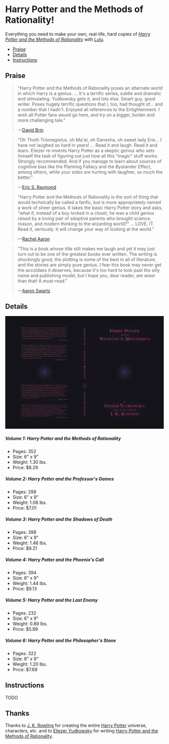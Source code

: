 
# Harry Potter and the Methods of Rationality!

Everything you need to make your own, real-life, hard copies of _[Harry Potter and the Methods of Rationality](http://hpmor.com/)_ with [Lulu](http://www.lulu.com/).

- [Praise](#praise)
- [Details](#details)
- [Instructions](#instructions)


## Praise

> "Harry Potter and the Methods of Rationality poses an alternate world in which Harry is a genius. ... It's a terrific series, subtle and dramatic and stimulating. Yudkowsky gets it, and lots else. Smart guy, good writer. Poses hugely terrific questions that I, too, had thought of... and a number that I hadn't. Enjoyed all references to the Enlightenment. I wish all Potter fans would go here, and try on a bigger, bolder and more challenging tale."
> 
> —[David Brin](http://davidbrin.blogspot.com/2010/06/secret-of-college-life-plus.html)



> "Oh Thoth Trismegistus, oh Ma'at, oh Ganesha, oh sweet lady Eris... I have not laughed so hard in years! ... Read it and laugh. Read it and learn. Eliezer re-invents Harry Potter as a skeptic genius who sets himself the task of figuring out just how all this "magic" stuff works. Strongly recommended. And if you manage to learn about sources of cognitive bias like the Planning Fallacy and the Bystander Effect, among others, while your sides are hurting with laughter, so much the better."
> 
> —[Eric S. Raymond](http://esr.ibiblio.org/?p=2100)



> "Harry Potter and the Methods of Rationality is the sort of thing that would technically be called a fanfic, but is more appropriately named a work of sheer genius. It takes the basic Harry Potter story and asks, "what if, instead of a boy locked in a closet, he was a child genius raised by a loving pair of adoptive parents who brought science, reason, and modern thinking to the wizarding world?" ... LOVE. IT. Read it, seriously. It will change your way of looking at the world."
> 
> —[Rachel Aaron](http://civilian-reader.blogspot.com/2011/05/interview-with-rachel-aaron.html)



> "This is a book whose title still makes me laugh and yet it may just turn out to be one of the greatest books ever written. The writing is shockingly good, the plotting is some of the best in all of literature, and the stories are simply pure genius. I fear this book may never get the accoldaes it deserves, because it's too hard to look past the silly name and publishing model, but I hope you, dear reader, are wiser than that! A must-read."
> 
> —[Aaron Swartz](http://www.aaronsw.com/weblog/books2011)


## Details

![Volume 1: Harry Potter and the Methods of Rationality](1%20-%20Harry%20Potter%20and%20the%20Methods%20of%20Rationality/cover.png)

##### Volume 1: Harry Potter and the Methods of Rationality
  - Pages: 352
  - Size: 6" x 9"
  - Weight: 1.30 lbs.
  - Price: $8.29

##### Volume 2: Harry Potter and the Professor's Games
  - Pages: 288 
  - Size: 6" x 9"
  - Weight: 1.08 lbs.
  - Price: $7.01
  
##### Volume 3: Harry Potter and the Shadows of Death
  - Pages: 398 
  - Size: 6" x 9"
  - Weight: 1.46 lbs.
  - Price: $9.21

##### Volume 4: Harry Potter and the Phoenix's Call
  - Pages: 394
  - Size: 6" x 9"
  - Weight: 1.44 lbs.
  - Price: $9.13

##### Volume 5: Harry Potter and the Last Enemy
  - Pages: 232
  - Size: 6" x 9"
  - Weight: 0.89 lbs.
  - Price: $5.89

##### Volume 6: Harry Potter and the Philosopher's Stone
  - Pages: 322
  - Size: 6" x 9"
  - Weight: 1.20 lbs.
  - Price: $7.69


## Instructions

TODO


## Thanks

Thanks to [J. K. Rowling](https://en.wikipedia.org/wiki/J._K._Rowling) for creating the entire [Harry Potter](https://en.wikipedia.org/wiki/Harry_Potter) universe, characters, etc. and to [Eliezer Yudkowsky](https://en.wikipedia.org/wiki/Eliezer_Yudkowsky) for writing [Harry Potter and the Methods of Rationality](https://en.wikipedia.org/wiki/Harry_Potter_and_the_Methods_of_Rationality).
